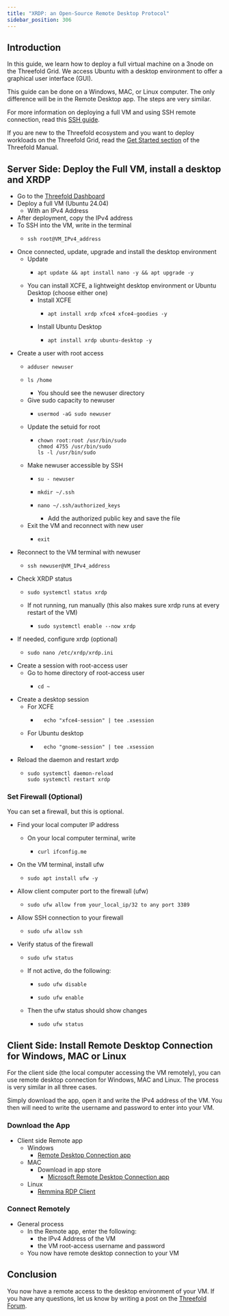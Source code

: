 ```yaml
---
title: "XRDP: an Open-Source Remote Desktop Protocol"
sidebar_position: 306
---
```






## Introduction

In this guide, we learn how to deploy a full virtual machine on a 3node on the Threefold Grid.
We access Ubuntu with a desktop environment to offer a graphical user interface (GUI).

This guide can be done on a Windows, MAC, or Linux computer. The only difference will be in the Remote Desktop app. The steps are very similar.

For more information on deploying a full VM and using SSH remote connection, read this [SSH guide](../../ssh_guide/ssh_guide.md).

If you are new to the Threefold ecosystem and you want to deploy workloads on the Threefold Grid, read the [Get Started section](../../tfgrid3_getstarted.md) of the Threefold Manual.



## Server Side: Deploy the Full VM, install a desktop and XRDP

* Go to the [Threefold Dashboard](https://dashboard.grid.tf/#/)
* Deploy a full VM (Ubuntu 24.04)
  * With an IPv4 Address
* After deployment, copy the IPv4 address
* To SSH into the VM, write in the terminal
  * ``` 
    ssh root@VM_IPv4_address
    ```
* Once connected, update, upgrade and install the desktop environment
  * Update
    * ```
      apt update && apt install nano -y && apt upgrade -y
      ```  
  * You can install XCFE, a lightweight desktop environment or Ubuntu Desktop (choose either one)
    * Install XCFE
      * ```
        apt install xrdp xfce4 xfce4-goodies -y
        ```
    * Install Ubuntu Desktop
      * ```
        apt install xrdp ubuntu-desktop -y
        ```
* Create a user with root access
    * ``` 
      adduser newuser
      ```
    * ``` 
      ls /home
      ```
        * You should see the newuser directory
    * Give sudo capacity to newuser
      * ```
        usermod -aG sudo newuser
        ```
    * Update the setuid for root
      * ```
        chown root:root /usr/bin/sudo
        chmod 4755 /usr/bin/sudo
        ls -l /usr/bin/sudo
        ```
    * Make newuser accessible by SSH
      * ```
        su - newuser
        ```
      * ```
        mkdir ~/.ssh
        ```
      * ```
        nano ~/.ssh/authorized_keys
        ```
        * Add the authorized public key and save the file
  * Exit the VM and reconnect with new user
    * ```
      exit
      ```
* Reconnect to the VM terminal with newuser
    * ``` 
      ssh newuser@VM_IPv4_address
      ```
* Check XRDP status 
  * ```
    sudo systemctl status xrdp
    ```
  * If not running, run manually (this also makes sure xrdp runs at every restart of the VM)
    * ```
      sudo systemctl enable --now xrdp
      ```
* If needed, configure xrdp (optional)
  * ```
    sudo nano /etc/xrdp/xrdp.ini
    ```
* Create a session with root-access user
  * Go to home directory of root-access user
    * ```
      cd ~
      ```
* Create a desktop session
  * For XCFE
    * ``` 
        echo "xfce4-session" | tee .xsession
        ```
  * For Ubuntu desktop
    * ``` 
        echo "gnome-session" | tee .xsession
        ```
* Reload the daemon and restart xrdp
  * ```
    sudo systemctl daemon-reload
    sudo systemctl restart xrdp
    ```

### Set Firewall (Optional)

You can set a firewall, but this is optional.

* Find your local computer IP address
  * On your local computer terminal, write
    * ```
      curl ifconfig.me
      ```

* On the VM terminal, install ufw
  * ```
    sudo apt install ufw -y
    ```
* Allow client computer port to the firewall (ufw)
  * ```
    sudo ufw allow from your_local_ip/32 to any port 3389
    ```
* Allow SSH connection to your firewall
  * ```
    sudo ufw allow ssh
    ```
* Verify status of the firewall
  * ```
    sudo ufw status
    ```
  * If not active, do the following:
    * ```
      sudo ufw disable
      ```
    * ```
      sudo ufw enable
      ```
  * Then the ufw status should show changes
    * ```
      sudo ufw status
      ```


## Client Side: Install Remote Desktop Connection for Windows, MAC or Linux

For the client side (the local computer accessing the VM remotely), you can use remote desktop connection for Windows, MAC and Linux. The process is very similar in all three cases.

Simply download the app, open it and write the IPv4 address of the VM. You then will need to write the username and password to enter into your VM.

### Download the App

* Client side Remote app
  * Windows
    * [Remote Desktop Connection app](https://apps.microsoft.com/store/detail/microsoft-remote-desktop/9WZDNCRFJ3PS?hl=en-ca&gl=ca&rtc=1)
  * MAC
    * Download in app store
      *  [Microsoft Remote Desktop Connection app](https://apps.apple.com/ca/app/microsoft-remote-desktop/id1295203466?mt=12)
  * Linux
    * [Remmina RDP Client](https://remmina.org/)
 
### Connect Remotely

* General process
  * In the Remote app, enter the following:
    * the IPv4 Address of the VM
    * the VM root-access username and password
  * You now have remote desktop connection to your VM



## Conclusion

You now have a remote access to the desktop environment of your VM. If you have any questions, let us know by writing a post on the [Threefold Forum](https://forum.threefold.io/).